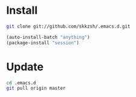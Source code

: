 # Install

```sh
git clone git://github.com/skkzsh/.emacs.d.git
```

```el
(auto-install-batch "anything")
(package-install "session")
```

# Update

```sh
cd .emacs.d
git pull origin master
```
